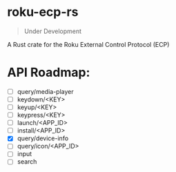 # roku-ecp-rs
> Under Development

A Rust crate for the Roku External Control Protocol (ECP)

# API Roadmap:
- [ ] query/media-player
- [ ] keydown/\<KEY>
- [ ] keyup/\<KEY>
- [ ] keypress/\<KEY>
- [ ] launch/\<APP_ID>
- [ ] install/\<APP_ID>
- [X] query/device-info
- [ ] query/icon/\<APP_ID>
- [ ] input
- [ ] search